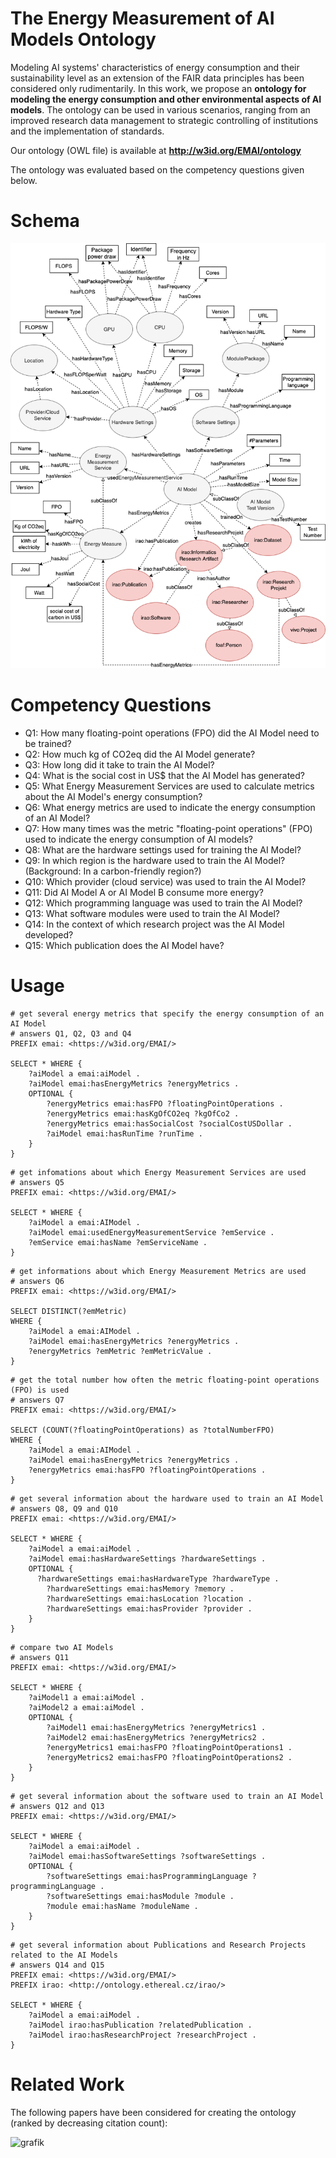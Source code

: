 # The Energy Measurement of AI Models Ontology
Modeling AI systems' characteristics of energy consumption and their sustainability level as an extension of the FAIR data principles has been considered only rudimentarily. In this work, we propose an **ontology for modeling the energy consumption and other environmental aspects of AI models**. The ontology can be used in various scenarios, ranging from an improved research data management to strategic controlling of institutions and the implementation of standards. 

Our ontology (OWL file) is available at **http://w3id.org/EMAI/ontology**

The ontology was evaluated based on the competency questions given below.

# Schema
![grafik](Green-AI-Ontology-Schema.png)

# Competency Questions
* Q1: How many floating-point operations (FPO) did the AI Model need to be trained?
* Q2: How much kg of CO2eq did the AI Model generate?
* Q3: How long did it take to train the AI Model?
* Q4: What is the social cost in US$ that the AI Model has generated?
* Q5: What Energy Measurement Services are used to calculate metrics about the AI Model's energy consumption?
* Q6: What energy metrics are used to indicate the energy consumption of an AI Model?
* Q7: How many times was the metric "floating-point operations" (FPO) used to indicate the energy consumption of AI models?
* Q8: What are the hardware settings used for training the AI Model?
* Q9: In which region is the hardware used to train the AI Model? (Background: In a carbon-friendly region?)
* Q10: Which provider (cloud service) was used to train the AI Model?
* Q11: Did AI Model A or AI Model B consume more energy?
* Q12: Which programming language was used to train the AI Model?
* Q13: What software modules were used to train the AI Model?
* Q14: In the context of which research project was the AI Model developed?
* Q15: Which publication does the AI Model have?

# Usage

```sparql
# get several energy metrics that specify the energy consumption of an AI Model
# answers Q1, Q2, Q3 and Q4
PREFIX emai: <https://w3id.org/EMAI/>

SELECT * WHERE {
	?aiModel a emai:aiModel .
	?aiModel emai:hasEnergyMetrics ?energyMetrics .
	OPTIONAL {
		?energyMetrics emai:hasFPO ?floatingPointOperations . 
		?energyMetrics emai:hasKgOfCO2eq ?kgOfCo2 .
		?energyMetrics emai:hasSocialCost ?socialCostUSDollar . 
		?aiModel emai:hasRunTime ?runTime .
	}
}
```

```sparql
# get infomations about which Energy Measurement Services are used
# answers Q5
PREFIX emai: <https://w3id.org/EMAI/>

SELECT * WHERE {
	?aiModel a emai:AIModel .
	?aiModel emai:usedEnergyMeasurementService ?emService .
	?emService emai:hasName ?emServiceName .
}
```

```sparql
# get informations about which Energy Measurement Metrics are used
# answers Q6
PREFIX emai: <https://w3id.org/EMAI/>

SELECT DISTINCT(?emMetric)
WHERE {
	?aiModel a emai:AIModel .
	?aiModel emai:hasEnergyMetrics ?energyMetrics .
	?energyMetrics ?emMetric ?emMetricValue .
}
```

```sparql
# get the total number how often the metric floating-point operations (FPO) is used
# answers Q7
PREFIX emai: <https://w3id.org/EMAI/>

SELECT (COUNT(?floatingPointOperations) as ?totalNumberFPO)
WHERE { 
	?aiModel a emai:AIModel .
  	?aiModel emai:hasEnergyMetrics ?energyMetrics .
  	?energyMetrics emai:hasFPO ?floatingPointOperations . 
} 
```

```sparql
# get several information about the hardware used to train an AI Model
# answers Q8, Q9 and Q10
PREFIX emai: <https://w3id.org/EMAI/>

SELECT * WHERE {
	?aiModel a emai:aiModel .
	?aiModel emai:hasHardwareSettings ?hardwareSettings .
	OPTIONAL {
	  ?hardwareSettings emai:hasHardwareType ?hardwareType .
		?hardwareSettings emai:hasMemory ?memory .
		?hardwareSettings emai:hasLocation ?location .
		?hardwareSettings emai:hasProvider ?provider .
	}
}
```

```sparql
# compare two AI Models
# answers Q11
PREFIX emai: <https://w3id.org/EMAI/>

SELECT * WHERE {
	?aiModel1 a emai:aiModel .
	?aiModel2 a emai:aiModel .
	OPTIONAL {
		?aiModel1 emai:hasEnergyMetrics ?energyMetrics1 .
		?aiModel2 emai:hasEnergyMetrics ?energyMetrics2 .
		?energyMetrics1 emai:hasFPO ?floatingPointOperations1 .
		?energyMetrics2 emai:hasFPO ?floatingPointOperations2 .
	}
}
```

```sparql
# get several information about the software used to train an AI Model
# answers Q12 and Q13
PREFIX emai: <https://w3id.org/EMAI/>

SELECT * WHERE {
	?aiModel a emai:aiModel .
	?aiModel emai:hasSoftwareSettings ?softwareSettings .
	OPTIONAL {
		?softwareSettings emai:hasProgrammingLanguage ?programmingLanguage .
		?softwareSettings emai:hasModule ?module .
		?module emai:hasName ?moduleName .
	}
}
```

```sparql
# get several information about Publications and Research Projects related to the AI Models
# answers Q14 and Q15
PREFIX emai: <https://w3id.org/EMAI/>
PREFIX irao: <http://ontology.ethereal.cz/irao/>

SELECT * WHERE {
	?aiModel a emai:aiModel .
	?aiModel irao:hasPublication ?relatedPublication .
	?aiModel irao:hasResearchProject ?researchProject .
}
```

# Related Work
The following papers have been considered for creating the ontology (ranked by decreasing citation count):

![grafik](https://user-images.githubusercontent.com/5419543/156885466-1be3b3c5-750d-4a91-9265-29e8c577d2e1.png)
